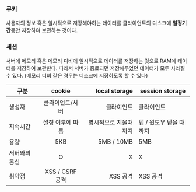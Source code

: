 ### 쿠키

사용자의 정보 혹은 일시적으로 저장해야하는 데이터를 클라이언트의 디스크에 **일정기간**동안 저장하여 보관하는 것이다.

### 세션

서버에 메모리 혹은 메모리 디비에 일시적으로 데이터를 저장하는 것으로 RAM에 데이터를 저장하여 보관한다. 따라서 서버가 종료되면 저장해두었던 데이터가 모두 사라질 수 있다. (메모리 디비 같은 경우는 디스크에 저장하도록 할 수 있다)



| 구분          |      cookie      |         local storage | session storage         |
| ------------- | :--------------: | --------------------: | ----------------------- |
| 생성자        | 클라이언트/서버  |            클라이언트 | 클라이언트              |
| 지속시간      | 설정 여부에 따름 | 명시적으로 지울때까지 | 탭 / 윈도우 닫을 때까지 |
| 용량          |       5KB        |            5MB / 10MB | 5MB                     |
| 서버와의 통신 |        O         |                     X | X                       |
| 취약점        | XSS / CSRF 공격  |              XSS 공격 | XSS 공격                |
